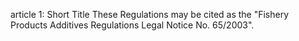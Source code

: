 article 1: Short Title
These Regulations may be cited as the &quot;Fishery Products Additives Regulations Legal Notice No. 65&#x2F;2003&quot;.
<ul>
</ul>